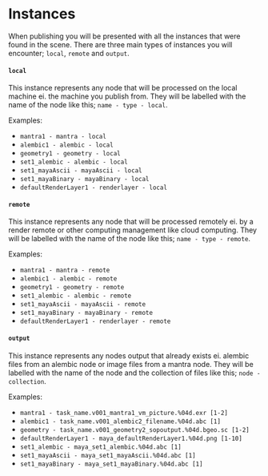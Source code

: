 # Instances

When publishing you will be presented with all the instances that were found in the scene. There are three main types of instances you will encounter; ```local```, ```remote``` and ```output```.

#### ```local```

This instance represents any node that will be processed on the local machine ei. the machine you publish from. They will be labelled with the name of the node like this; ```name - type - local```.

Examples:

- ```mantra1 - mantra - local```
- ```alembic1 - alembic - local```
- ```geometry1 - geometry - local```
- ```set1_alembic - alembic - local```
- ```set1_mayaAscii - mayaAscii - local```
- ```set1_mayaBinary - mayaBinary - local```
- ```defaultRenderLayer1 - renderlayer - local```

#### ```remote```

This instance represents any node that will be processed remotely ei. by a render remote or other computing management like cloud computing. They will be labelled with the name of the node like this; ```name - type - remote```.

Examples:

- ```mantra1 - mantra - remote```
- ```alembic1 - alembic - remote```
- ```geometry1 - geometry - remote```
- ```set1_alembic - alembic - remote```
- ```set1_mayaAscii - mayaAscii - remote```
- ```set1_mayaBinary - mayaBinary - remote```
- ```defaultRenderLayer1 - renderlayer - remote```

#### ```output```

This instance represents any nodes output that already exists ei. alembic files from an alembic node or image files from a mantra node. They will be labelled with the name of the node and the collection of files like this; ```node - collection```.

Examples:

- ```mantra1 - task_name.v001_mantra1_vm_picture.%04d.exr [1-2]```
- ```alembic1 - task_name.v001_alembic2_filename.%04d.abc [1]```
- ```geometry - task_name.v001_geometry2_sopoutput.%04d.bgeo.sc [1-2]```
- ```defaultRenderLayer1 - maya_defaultRenderLayer1.%04d.png [1-10]```
- ```set1_alembic - maya_set1_alembic.%04d.abc [1]```
- ```set1_mayaAscii - maya_set1_mayaAscii.%04d.abc [1]```
- ```set1_mayaBinary - maya_set1_mayaBinary.%04d.abc [1]```
